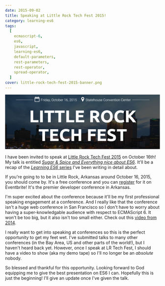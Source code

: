 ```yaml
---
date: 2015-09-02
title: Speaking at Little Rock Tech Fest 2015!
category: learning-es6
tags:
  [
    ecmascript-6,
    es6,
    javascript,
    learning-es6,
    default-parameters,
    rest-parameters,
    rest-operator,
    spread-operator,
  ]
cover: little-rock-tech-fest-2015-banner.png
---
```


![Little Rock Tech Fest 2015 banner](little-rock-tech-fest-2015-banner.png)

I have been invited to speak at [Little Rock Tech Fest 2015](http://lrtechfest.com/) on October 16th! My talk is entitled [_Sugar & Spice and Everything nice about ES6_](http://lrtechfest.com/speakerdetails#Ben-Ilegbodu). It'll be a recap of the [_Learning ES6_ series](/learning-es6-series/) I've been writing in detail about.

If you're going to to be in Little Rock, Arkansas around October 16, 2015, you should come by. It's a free conference and you can [register](https://www.eventbrite.com/e/little-rock-tech-fest-2015-tickets-18030509740) for it on Eventbrite! It's the premier developer conference in Arkansas.

I'm super excited about the conference because it'll be my first professional speaking engagement at a conference. And I really like that the conference isn't a huge web conference in San Francisco so I don't have to worry about having a super-knowledgable audience with respect to ECMAScript 6. It won't be too big, but it also isn't too small either. Check out this [video from 2014](https://vimeo.com/108535414).

I really want to get into speaking at conferences so this is the perfect opportunity to get my feet wet. I've submitted talks to many other conferences (in the Bay Area, US and other parts of the world!), but I haven't heard back yet. However, once I speak at LR Tech Fest, I should have a video to show (aka my demo tape) so I'll no longer be an _absolute_ nobody.

So blessed and thankful for this opportunity. Looking forward to God equipping me to give the best presentation on ES6 I can. Hopefully this is just the beginning! I'll give an update once I've given the talk.
